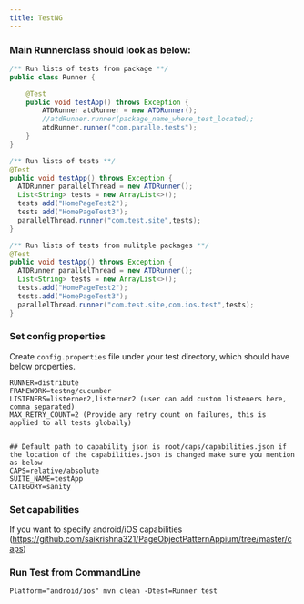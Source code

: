 ```yaml
---
title: TestNG
---
```


### Main Runnerclass should look as below:

```java
/** Run lists of tests from package **/
public class Runner {

    @Test
    public void testApp() throws Exception {
        ATDRunner atdRunner = new ATDRunner();
        //atdRunner.runner(package_name_where_test_located);
        atdRunner.runner("com.paralle.tests");
    }
}

/** Run lists of tests **/
@Test
public void testApp() throws Exception {
  ATDRunner parallelThread = new ATDRunner();
  List<String> tests = new ArrayList<>();
  tests add("HomePageTest2");
  tests add("HomePageTest3");
  parallelThread.runner("com.test.site",tests);
}

/** Run lists of tests from mulitple packages **/
@Test
public void testApp() throws Exception {
  ATDRunner parallelThread = new ATDRunner();
  List<String> tests = new ArrayList<>();
  tests.add("HomePageTest2");
  tests.add("HomePageTest3");
  parallelThread.runner("com.test.site,com.ios.test",tests);
}

```

### Set config properties

Create `config.properties` file under your test directory, which should have below properties.

   ```
   RUNNER=distribute
   FRAMEWORK=testng/cucumber
   LISTENERS=listerner2,listerner2 (user can add custom listeners here, comma separated)
   MAX_RETRY_COUNT=2 (Provide any retry count on failures, this is applied to all tests globally)


   ## Default path to capability json is root/caps/capabilities.json if the location of the capabilities.json is changed make sure you mention as below
   CAPS=relative/absolute
   SUITE_NAME=testApp
   CATEGORY=sanity
   ```

### Set capabilities
If you want to specify android/iOS capabilities
   (https://github.com/saikrishna321/PageObjectPatternAppium/tree/master/caps)

### Run Test from CommandLine

```
Platform="android/ios" mvn clean -Dtest=Runner test
```
